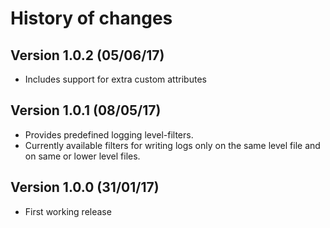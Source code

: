 # History of changes

## Version 1.0.2 (05/06/17)

* Includes support for extra custom attributes

## Version 1.0.1 (08/05/17)

* Provides predefined logging level-filters.
* Currently available filters for writing logs only on the same level file and on same or lower level files.

## Version 1.0.0 (31/01/17)

* First working release